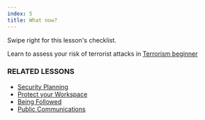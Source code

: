 ```yaml
---
index: 5
title: What now?
---
```

Swipe right for this lesson's checklist. 

Learn to assess your risk of terrorist attacks in [Terrorism beginner](umbrella://incident-response/terrorism/beginner)

### RELATED LESSONS

*   [Security Planning](umbrella://assess-your-risk/security-planning)
*   [Protect your Workspace](umbrella://information/protect-your-workspace) 
*   [Being Followed](umbrella://work/being-followed/beginner)
*   [Public Communications](umbrella://work/public-communications)